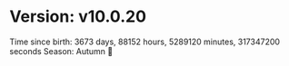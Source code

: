 # Version: v10.0.20
Time since birth: 3673 days, 88152 hours, 5289120 minutes, 317347200 seconds
Season: Autumn 🍁
